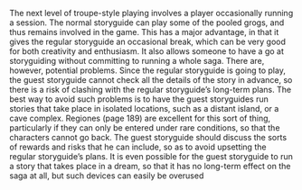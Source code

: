 The next level of troupe-style playing involves a player occasionally running a session. The normal storyguide can play some of the pooled grogs, and thus remains involved in the game.
This has a major advantage, in that it gives the regular storyguide an occasional break, which can be very good for both creativity and enthusiasm. It also allows someone to have a go at storyguiding without committing to running a whole saga.
There are, however, potential problems. Since the regular storyguide is going to play, the guest storyguide cannot check all the details of the story in advance, so there is a risk of clashing with the regular storyguide’s long-term plans. 
The best way to avoid such problems is to have the guest storyguides run stories that take place in isolated locations, such as a distant island, or a cave complex. Regiones (page 189) are excellent for this sort of thing, particularly if they can only be entered under rare conditions, so that the characters cannot go back. The guest storyguide should discuss the sorts of rewards and risks that he can include, so as to avoid upsetting the regular storyguide’s plans. It is even possible for the guest storyguide to run a story that takes place in a dream, so that it has no long-term effect on the saga at all, but such devices can easily be overused